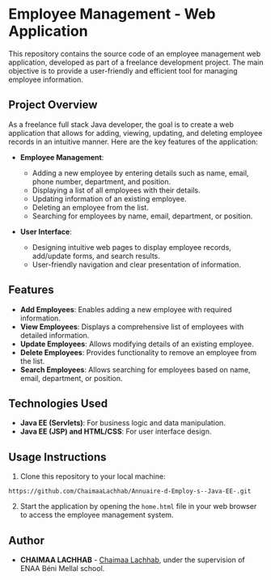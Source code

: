 # Employee Management - Web Application

This repository contains the source code of an employee management web application, developed as part of a freelance development project. The main objective is to provide a user-friendly and efficient tool for managing employee information.

## Project Overview

As a freelance full stack Java developer, the goal is to create a web application that allows for adding, viewing, updating, and deleting employee records in an intuitive manner. Here are the key features of the application:

- **Employee Management**:
  - Adding a new employee by entering details such as name, email, phone number, department, and position.
  - Displaying a list of all employees with their details.
  - Updating information of an existing employee.
  - Deleting an employee from the list.
  - Searching for employees by name, email, department, or position.

- **User Interface**:
  - Designing intuitive web pages to display employee records, add/update forms, and search results.
  - User-friendly navigation and clear presentation of information.

## Features

- **Add Employees**: Enables adding a new employee with required information.
- **View Employees**: Displays a comprehensive list of employees with detailed information.
- **Update Employees**: Allows modifying details of an existing employee.
- **Delete Employees**: Provides functionality to remove an employee from the list.
- **Search Employees**: Allows searching for employees based on name, email, department, or position.

## Technologies Used

- **Java EE (Servlets)**: For business logic and data manipulation.
- **Java EE (JSP) and HTML/CSS**: For user interface design.

## Usage Instructions

1. Clone this repository to your local machine:

`https://github.com/ChaimaaLachhab/Annuaire-d-Employ-s--Java-EE-.git`


2. Start the application by opening the `home.html` file in your web browser to access the employee management system.

## Author

- **CHAIMAA LACHHAB** - [Chaimaa Lachhab](https://github.com/ChaimaaLachhab), under the supervision of ENAA Béni Mellal school.
